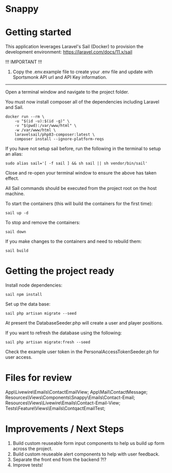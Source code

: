 Snappy
=================

# Getting started

This application leverages Laravel's Sail (Docker) to provision the development environment: <https://laravel.com/docs/11.x/sail>

!!! IMPORTANT !!!

1) Copy the .env.example file to create your .env file and update with Sportsmonk API url and API Key information.

---

Open a terminal window and navigate to the project folder.

You must now install composer all of the dependencies including Laravel and Sail.

```
docker run --rm \
    -u "$(id -u):$(id -g)" \
    -v "$(pwd):/var/www/html" \
    -w /var/www/html \
    laravelsail/php83-composer:latest \
    composer install --ignore-platform-reqs
```

If you have not setup sail before, run the following in the terminal to setup an alias:

```
sudo alias sail='[ -f sail ] && sh sail || sh vendor/bin/sail'
```

Close and re-open your terminal window to ensure the above has taken effect.

All Sail commands should be executed from the project root on the host machine.

To start the containers (this will build the containers for the first time):

```
sail up -d
```

To stop and remove the containers:

```
sail down
```

If you make changes to the containers and need to rebuild them:

```
sail build
```

# Getting the project ready
Install node dependencies:

```
sail npm install
```

Set up the data base:

```
sail php artisan migrate --seed
```

At present the DatabaseSeeder.php will create a user and player positions.

If you want to refresh the database using the following:

```
sail php artisan migrate:fresh --seed
```

Check the example user token in the PersonalAccessTokenSeeder.ph for user access.

# Files for review
App\Livewire\Emails\ContactEmailView;
App\Mail\ContactMessage;
Resources\Views\Components\Snappy\Emails\Contact-Email;
Resources\Views\Livewire\Emails\Contact-Email-View;
Tests\Feature\Views\Emails\ContqactEmailTest;

# Improvements / Next Steps
1) Build custom reuseable form input components to help us build up form across the project.
2) Build custom reuseable alert components to help with user feedback.
3) Separate the front end from the backend ?!?
4) Improve tests!



